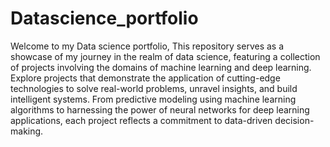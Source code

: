 # Datascience_portfolio
Welcome to my Data science portfolio, This repository serves as a showcase of my journey in the realm of data science, featuring a collection of projects involving the domains of machine learning and deep learning. 
Explore projects that demonstrate the application of cutting-edge technologies to solve real-world problems, unravel insights, and build intelligent systems. From predictive modeling using machine learning algorithms to harnessing the power of neural networks for deep learning applications, each project reflects a commitment to data-driven decision-making.
